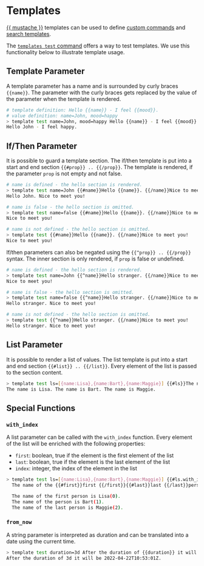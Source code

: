 # Templates

[{{ mustache }}](https://mustache.github.io) templates can be used to define [custom commands](./cli/index.md#custom-commands) and [search templates](./cli/search-commands/templates/index.md).

The [`templates test` command](./cli/search-commands/templates/test.md) offers a way to test templates. We use this functionality below to illustrate template usage.

## Template Parameter

A template parameter has a name and is surrounded by curly braces `{{name}}`. The parameter with the curly braces gets replaced by the value of the parameter when the template is rendered.

```bash title="A template parameter exmaple"
# template definition: Hello {{name}} - I feel {{mood}}.
# value definition: name=John, mood=happy
> template test name=John, mood=happy Hello {{name}} - I feel {{mood}}.
​Hello John - I feel happy.
```

## If/Then Parameter

It is possible to guard a template section. The if/then template is put into a start and end section `{{#prop}} .. {{/prop}}`. The template is rendered, if the parameter `prop` is not empty and not false.

```bash title="A if/then template parameter example"
# name is defined - the hello section is rendered.
> template test name=John {{#name}}Hello {{name}}. {{/name}}Nice to meet you!
​Hello John. Nice to meet you!

# name is false - the hello section is omitted.
> template test name=false {{#name}}Hello {{name}}. {{/name}}Nice to meet you!
​Nice to meet you!

# name is not defined - the hello section is omitted.
> template test {{#name}}Hello {{name}}. {{/name}}Nice to meet you!
​Nice to meet you!
```

If/then parameters can also be negated using the `{{^prop}} .. {{/prop}}` syntax. The inner section is only rendered, if `prop` is false or undefined.

```bash title="A negated if/then template parameter example"
# name is defined - the hello section is rendered.
> template test name=John {{^name}}Hello stranger. {{/name}}Nice to meet you!
​Nice to meet you!

# name is false - the hello section is omitted.
> template test name=false {{^name}}Hello stranger. {{/name}}Nice to meet you!
​Hello stranger. Nice to meet you!

# name is not defined - the hello section is omitted.
> template test {{^name}}Hello stranger. {{/name}}Nice to meet you!
​Hello stranger. Nice to meet you!
```

## List Parameter

It is possible to render a list of values. The list template is put into a start and end section `{{#list}} .. {{/list}}`. Every element of the list is passed to the section content.

```bash title="A list template parameter example"
> template test ls=[{name:Lisa},{name:Bart},{name:Maggie}] {{#ls}}The name is {{name}}. {{/ls}}
​The name is Lisa. The name is Bart. The name is Maggie.
```

## Special Functions

### `with_index`

A list parameter can be called with the `with_index` function. Every element of the list will be enriched with the following properties:

- `first`: boolean, true if the element is the first element of the list
- `last`: boolean, true if the element is the last element of the list
- `index`: integer, the index of the element in the list

```bash title="A list template parameter example with index"
> template test ls=[{name:Lisa},{name:Bart},{name:Maggie}] {{#ls.with_index}}
​  The name of the {{#first}}first {{/first}}{{#last}}last {{/last}}person is {{name}}({{index}}). {{/ls.with_index}}

​  The name of the first person is Lisa(0).
​  The name of the person is Bart(1).
​  The name of the last person is Maggie(2).
```

### `from_now`

A string parameter is interpreted as duration and can be translated into a date using the current time.

```bash title="A duration template parameter example"
> template test duration=3d After the duration of {{duration}} it will be {{duration.from_now}}.
​After the duration of 3d it will be 2022-04-22T10:53:01Z.
```
